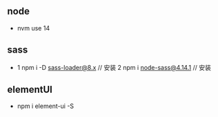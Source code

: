 ## node

- nvm use 14

## sass

- 1 npm i -D sass-loader@8.x // 安装
  2 npm i node-sass@4.14.1 // 安装

## elementUI

- npm i element-ui -S
